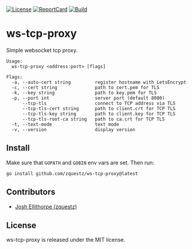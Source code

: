 [![License][License-Image]][License-URL] [![ReportCard][ReportCard-Image]][ReportCard-URL] [![Build][Build-Status-Image]][Build-Status-URL]
# ws-tcp-proxy
Simple websocket tcp proxy.

```
Usage:
  ws-tcp-proxy <address:port> [flags]

Flags:
  -a, --auto-cert string         register hostname with LetsEncrypt
  -c, --cert string              path to cert.pem for TLS
  -k, --key string               path to key.pem for TLS
  -p, --port int                 server port (default 8080)
      --tcp-tls                  connect to TCP address via TLS
      --tcp-tls-cert string      path to client.crt for TCP TLS
      --tcp-tls-key string       path to client.key for TCP TLS
      --tcp-tls-root-ca string   path to ca.crt for TCP TLS
  -t, --text-mode                text mode
  -v, --version                  display version

```

## Install

Make sure that `GOPATH` and `GOBIN` env vars are set. Then run:

```
go install github.com/zquestz/ws-tcp-proxy@latest
```

## Contributors

* [Josh Ellithorpe (zquestz)](https://github.com/zquestz/)

## License

ws-tcp-proxy is released under the MIT license.

[License-URL]: http://opensource.org/licenses/MIT
[License-Image]: https://img.shields.io/npm/l/express.svg
[ReportCard-URL]: http://goreportcard.com/report/zquestz/ws-tcp-proxy
[ReportCard-Image]: https://goreportcard.com/badge/github.com/zquestz/ws-tcp-proxy
[Build-Status-URL]: https://app.travis-ci.com/github/zquestz/ws-tcp-proxy
[Build-Status-Image]: https://app.travis-ci.com/zquestz/ws-tcp-proxy.svg?branch=master
